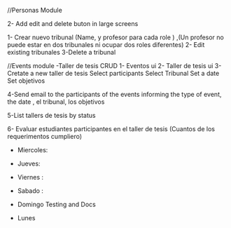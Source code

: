 //Personas Module

<!-- CRUD Profesores-->

2- Add edit and delete buton in large screens

<!-- CRUD tribunales -->

1- Crear nuevo tribunal (Name, y profesor para cada role ) ,(Un profesor no puede estar en dos tribunales ni ocupar dos roles diferentes)
2- Edit existing tribunales
3-Delete a tribunal

//Events module
-Taller de tesis CRUD
1- Eventos ui
2- Taller de tesis ui
3- Cretate a new taller de tesis
Select participants
Select Tribunal
Set a date
Set objetivos

4-Send email to the participants of the events informing the type of event, the date , el tribunal, los objetivos

5-List tallers de tesis by status

6- Evaluar estudiantes participantes en el taller de tesis (Cuantos de los requerimentos cumpliero)

- Miercoles:

- Jueves:

- Viernes :

- Sabado :

- Domingo Testing and Docs

- Lunes
